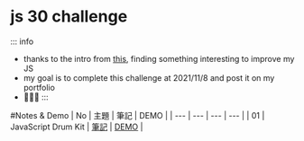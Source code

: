 # js 30 challenge

::: info
- thanks to the intro from [this](https://github.com/wesbos/JavaScript30), finding something interesting to improve my JS
- my goal is to complete this challenge at 2021/11/8 and post it on my portfolio
- 💪💪💪
:::

#Notes & Demo
| No | 主題 | 筆記 | DEMO |
| --- | --- | --- | --- |
| 01 | JavaScript Drum Kit | [筆記]() | [DEMO]() |
